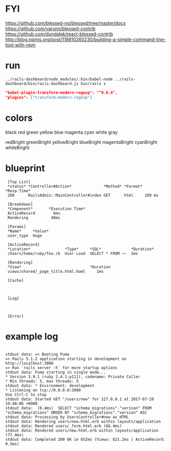 # FYI

https://github.com/blessed-ng/blessed/tree/master/docs
https://github.com/yaronn/blessed-contrib
https://github.com/dundalek/react-blessed-contrib
http://blog.npmjs.org/post/118810260230/building-a-simple-command-line-tool-with-npm

# run

```
../rails-dashboard/node_modules/.bin/babel-node ../rails-dashboard/bin/rails-dashboard.js bin/rails s
```


```json
"babel-plugin-transform-modern-regexp": "^0.0.4",
"plugins": ["transform-modern-regexp"]
```

# colors

black
red
green
yellow
blue
magenta
cyan
white
gray

redBright
greenBright
yellowBright
blueBright
magentaBright
cyanBright
whiteBright

# blueprint

```
 [Top List]
 *status* *Controller#Action*              *Method* *Format* *Resp.Time*
 200      RailsAdmin::MainController#index GET      html     109 ms

 [Breakdown]
 *Component*       *Execution Time*
 ActiveRecord        6ms
 Rendering          40ms

 [Params]
 *Name*     *Value*
 user_type  hoge

 [ActiveRecord]
 *Location*               *Type*     *SQL*             *Duration*
 /Users/home/ruby/foo.rb  User Load  SELECT * FROM ~~  1ms

 [Rendering]
 *View*                              *Duration
 views/shared/_page_title.html.haml     1ms

 [Cache]



 [Log]



 [Error]

```


# example log


```

stdout data: => Booting Puma
=> Rails 5.1.2 application starting in development on http://localhost:3000
=> Run `rails server -h` for more startup options
stdout data: Puma starting in single mode...
* Version 3.9.1 (ruby 2.4.1-p111), codename: Private Caller
* Min threads: 5, max threads: 5
stdout data: * Environment: development
* Listening on tcp://0.0.0.0:3000
Use Ctrl-C to stop
stdout data: Started GET "/users/new" for 127.0.0.1 at 2017-07-28 19:48:06 +0900
stdout data:  (0.4ms)  SELECT "schema_migrations"."version" FROM "schema_migrations" ORDER BY "schema_migrations"."version" ASC
stdout data: Processing by UsersController#new as HTML
stdout data: Rendering users/new.html.erb within layouts/application
stdout data: Rendered users/_form.html.erb (66.4ms)
stdout data: Rendered users/new.html.erb within layouts/application (77.4ms)
stdout data: Completed 200 OK in 652ms (Views: 621.2ms | ActiveRecord: 0.5ms)  
```
